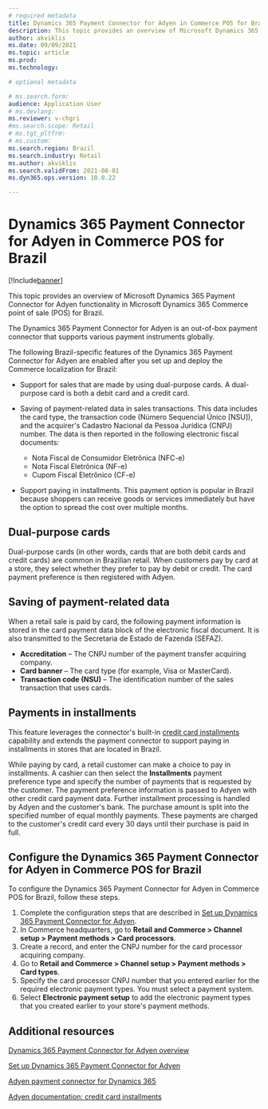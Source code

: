 ```yaml
---
# required metadata
title: Dynamics 365 Payment Connector for Adyen in Commerce POS for Brazil
description: This topic provides an overview of Microsoft Dynamics 365 Payment Connector for Adyen functionality in Microsoft Dynamics 365 Commerce point of sale (POS) for Brazil.
author: akviklis
ms.date: 09/09/2021
ms.topic: article
ms.prod: 
ms.technology: 

# optional metadata

# ms.search.form:
audience: Application User
# ms.devlang: 
ms.reviewer: v-chgri
#ms.search.scope: Retail
# ms.tgt_pltfrm: 
# ms.custom: 
ms.search.region: Brazil
ms.search.industry: Retail
ms.author: akviklis
ms.search.validFrom: 2021-08-01
ms.dyn365.ops.version: 10.0.22

---
```


# Dynamics 365 Payment Connector for Adyen in Commerce POS for Brazil

[!Include[banner](../includes/banner.md)]

This topic provides an overview of Microsoft Dynamics 365 Payment Connector for Adyen functionality in Microsoft Dynamics 365 Commerce point of sale (POS) for Brazil.

The Dynamics 365 Payment Connector for Adyen is an out-of-box payment connector that supports various payment instruments globally.

The following Brazil-specific features of the Dynamics 365 Payment Connector for Adyen are enabled after you set up and deploy the Commerce localization for Brazil:

- Support for sales that are made by using dual-purpose cards. A dual-purpose card is both a debit card and a credit card.
- Saving of payment-related data in sales transactions. This data includes the card type, the transaction code (Número Sequencial Único \[NSU\]), and the acquirer's Cadastro Nacional da Pessoa Jurídica (CNPJ) number. The data is then reported in the following electronic fiscal documents:

    - Nota Fiscal de Consumidor Eletrônica (NFC-e)
    - Nota Fiscal Eletrônica (NF-e)
    - Cupom Fiscal Eletrônico (CF-e)

- Support paying in installments. This payment option is popular in Brazil because shoppers can receive goods or services immediately but have the option to spread the cost over multiple months.

## Dual-purpose cards

Dual-purpose cards (in other words, cards that are both debit cards and credit cards) are common in Brazilian retail. When customers pay by card at a store, they select whether they prefer to pay by debit or credit. The card payment preference is then registered with Adyen.

## Saving of payment-related data

When a retail sale is paid by card, the following payment information is stored in the card payment data block of the electronic fiscal document. It is also transmitted to the Secretaria de Estado de Fazenda (SEFAZ).

- **Accreditation** – The CNPJ number of the payment transfer acquiring company.
- **Card banner** – The card type (for example, Visa or MasterCard).
- **Transaction code (NSU)** – The identification number of the sales transaction that uses cards.

## Payments in installments

This feature leverages the connector's built-in [credit card installments](https://docs.adyen.com/payment-methods/cards/credit-card-installments) capability and extends the payment connector to support paying in installments in stores that are located in Brazil.

While paying by card, a retail customer can make a choice to pay in installments. A cashier can then select the **Installments** payment preference type and specify the number of payments that is requested by the customer. The payment preference information is passed to Adyen with other credit card payment data. Further installment processing is handled by Adyen and the customer's bank. The purchase amount is split into the specified number of equal monthly payments. These payments are charged to the customer's credit card every 30 days until their purchase is paid in full.

## Configure the Dynamics 365 Payment Connector for Adyen in Commerce POS for Brazil

To configure the Dynamics 365 Payment Connector for Adyen in Commerce POS for Brazil, follow these steps.

1. Complete the configuration steps that are described in [Set up Dynamics 365 Payment Connector for Adyen](../dev-itpro/adyen-connector-setup.md).
1. In Commerce headquarters, go to **Retail and Commerce \> Channel setup \> Payment methods \> Card processors**.
1. Create a record, and enter the CNPJ number for the card processor acquiring company.
1. Go to **Retail and Commerce \> Channel setup \> Payment methods \> Card types**.
1. Specify the card processor CNPJ number that you entered earlier for the required electronic payment types. You must select a payment system.
1. Select **Electronic payment setup** to add the electronic payment types that you created earlier to your store's payment methods.

## Additional resources

[Dynamics 365 Payment Connector for Adyen overview](../dev-itpro/adyen-connector.md)

[Set up Dynamics 365 Payment Connector for Adyen](../dev-itpro/adyen-connector-setup.md)

[Adyen payment connector for Dynamics 365](https://docs.adyen.com/plugins/microsoft-dynamics)

[Adyen documentation: credit card installments](https://docs.adyen.com/payment-methods/cards/credit-card-installments)
